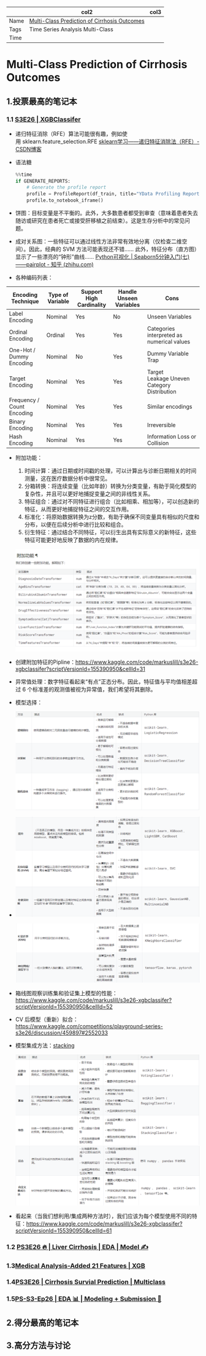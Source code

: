 |      | col2                                                                                                     | col3 |
| ---- | -------------------------------------------------------------------------------------------------------- | ---- |
| Name | [Multi-Class Prediction of Cirrhosis Outcomes](https://www.kaggle.com/competitions/playground-series-s3e26) |      |
| Tags | Time Series Analysis Multi-Class                                                                         |      |
| Time |                                                                                                          |      |

# Multi-Class Prediction of Cirrhosis Outcomes

## **1.投票最高的笔记本**

### 1.1 [S3E26 | XGBClassifer](https://www.kaggle.com/code/markuslill/s3e26-xgbclassifer)

* 递归特征消除（RFE）算法可能很有趣，例如使用 sklearn.feature_selection.RFE [sklearn学习——递归特征消除法（RFE）-CSDN博客](https://blog.csdn.net/weixin_42506939/article/details/116669848)
* 语法糖

  ```python
  %%time 
  if GENERATE_REPORTS:
      # Generate the profile report
      profile = ProfileReport(df_train, title="YData Profiling Report - Cirrhosis")
      profile.to_notebook_iframe()
  ```
* 饼图：目标变量是不平衡的。此外，大多数患者都受到审查（意味着患者失去随访或研究在患者死亡或接受肝移植之前结束）。这是生存分析中的常见问题。
* 成对关系图：一些特征可以通过线性方法非常有效地分离（仅检查二维空间）。因此，经典的 SVM 方法可能表现还不错...... 此外，特征分布（直方图）显示了一些漂亮的“钟形”曲线...... [Python可视化 | Seaborn5分钟入门(七)——pairplot - 知乎 (zhihu.com)](https://zhuanlan.zhihu.com/p/98729226)
* 各种编码列表：

| Encoding Technique         | Type of Variable | Support High Cardinality | Handle Unseen Variables | Cons                                         |
| -------------------------- | ---------------- | ------------------------ | ----------------------- | -------------------------------------------- |
| Label Encoding             | Nominal          | Yes                      | No                      | Unseen Variables                             |
| Ordinal Encoding           | Ordinal          | Yes                      | Yes                     | Categories interpreted as numerical values   |
| One-Hot / Dummy Encoding   | Nominal          | No                       | Yes                     | Dummy Variable Trap                          |
| Target Encoding            | Nominal          | Yes                      | Yes                     | Target Leakage Uneven Category Distribution |
| Frequency / Count Encoding | Nominal          | Yes                      | Yes                     | Similar encodings                            |
| Binary Encoding            | Nominal          | Yes                      | Yes                     | Irreversible                                 |
| Hash Encoding              | Nominal          | Yes                      | Yes                     | Information Loss or Collision                |

* 附加功能：

  1. 时间计算：通过日期或时间戳的处理，可以计算出与诊断日期相关的时间测量，这在医疗数据分析中很常见。
  2. 分箱转换：将连续变量（比如年龄）转换为分类变量，有助于简化模型的复杂性，并且可以更好地捕捉变量之间的非线性关系。
  3. 特征组合：通过对不同特征进行组合（比如相乘、相加等），可以创造新的特征，从而更好地捕捉特征之间的交互作用。
  4. 标准化：将原始数据转换为z分数，有助于确保不同变量具有相似的尺度和分布，以便在后续分析中进行比较和组合。
  5. 衍生特征：通过结合不同特征，可以衍生出具有实际意义的新特征，这些特征可能更好地反映了数据的内在规律。

  ![1709282240029](image/Multi-ClassPredictionofCirrhosisOutcomes/1709282240029.png)
* 创建附加特征的Pipline：https://www.kaggle.com/code/markuslill/s3e26-xgbclassifer?scriptVersionId=155390950&cellId=31
* 异常值处理：数字特征看起来“有点”正态分布。因此，特征值与平均值相差超过 6 个标准差的观测值被视为异常值，我们希望将其删除。
* 模型选择：

  ![1709283096701](image/Multi-ClassPredictionofCirrhosisOutcomes/1709283096701.png)
* ![1709283154412](image/Multi-ClassPredictionofCirrhosisOutcomes/1709283154412.png)

  ![1709283245060](image/Multi-ClassPredictionofCirrhosisOutcomes/1709283245060.png)
* 箱线图观察训练集和验证集上模型的性能：https://www.kaggle.com/code/markuslill/s3e26-xgbclassifer?scriptVersionId=155390950&cellId=52
* CV 后模型（重新）拟合：https://www.kaggle.com/competitions/playground-series-s3e26/discussion/459897#2552033
* 模型集成方法：[stacking](https://machinelearningmastery.com/stacking-ensemble-machine-learning-with-python/)

  ![1709284140127](image/Multi-ClassPredictionofCirrhosisOutcomes/1709284140127.png)![1709284178470](image/Multi-ClassPredictionofCirrhosisOutcomes/1709284178470.png)
* 看起来（当我们想利用/集成两种方法时），我们应该为每个模型使用不同的特征：https://www.kaggle.com/code/markuslill/s3e26-xgbclassifer?scriptVersionId=155390950&cellId=61

### 1.2 [PS3E26 🔥 | Liver Cirrhosis | EDA | Model ✍](https://www.kaggle.com/code/ashishkumarak/ps3e26-liver-cirrhosis-eda-model)


### 1.3[Medical Analysis-Added 21 Features | XGB](https://www.kaggle.com/code/omega11/medical-analysis-added-21-features-xgb)


### 1.4[PS3E26 | Cirrhosis Survial Prediction | Multiclass](https://www.kaggle.com/code/arunklenin/ps3e26-cirrhosis-survial-prediction-multiclass)


### 1.5[PS-S3-Ep26 | EDA 📊 | Modeling + Submission 🚀](https://www.kaggle.com/code/oscarm524/ps-s3-ep26-eda-modeling-submission)


## **2.得分最高的笔记本**


## **3.高分方法与讨论**
